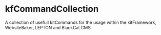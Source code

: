kfCommandCollection
===================

A collection of usefull kitCommands for the usage within the kitFramework, WebsiteBaker, LEPTON and BlackCat CMS
